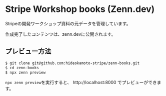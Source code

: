 # Stripe Workshop books (Zenn.dev)

Stripeの開発ワークショップ資料の元データを管理しています。

作成完了したコンテンツは、zenn.devに公開されます。

## プレビュー方法

```bash
$ git clone git@github.com:hideokamoto-stripe/zenn-books.git
$ cd zenn-books
$ npx zenn preview
```

`npx zenn preview`を実行すると、 http://localhost:8000 でプレビューができます。


